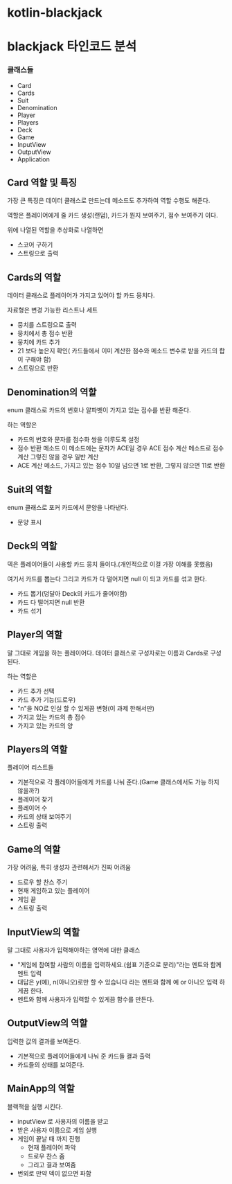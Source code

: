 # kotlin-blackjack


# blackjack 타인코드 분석

### 클래스들

- Card
- Cards
- Suit
- Denomination
- Player
- Players
- Deck
- Game
- InputView
- OutputView
- Application

## Card 역할 및 특징

가장 큰 특징은 데이터 클래스로 만드는데 메소드도 추가하여 역할 수행도 해준다. 

역할은 플레이어에게 줄 카드 생성(랜덤), 카드가 뭔지 보여주기, 점수 보여주기 이다.

위에 나열된 역할을 추상화로 나열하면

- 스코어 구하기
- 스트링으로 출력

## Cards의 역할

데이터 클래스로 플레이어가 가지고 있어야 할 카드 뭉치다.

자료형은 변경 가능한 리스트나 세트

- 뭉치를 스트링으로 출력
- 뭉치에서 총 점수 반환
- 뭉치에 카드 추가
- 21 보다 높은지 확인( 카드들에서 이미 계산한 점수와 메소드 변수로 받을 카드의 합이 구해야 함)
- 스트링으로 반환

## Denomination의 역할

enum 클래스로 카드의 번호나 알파벳이 가지고 있는 점수를 반환 해준다.

하는 역할은

- 카드의 번호와 문자를 점수화 쌍을 이루도록 설정
- 점수 반환 메소드 이 메소드에는 문자가 ACE일 경우 ACE 점수 계산 메소드로 점수 계산 그렇진 않을 경우 일반 계산
- ACE 계산 메소드, 가지고 있는 점수 10일 넘으면 1로 반환, 그렇지 않으면 11로 반환

## Suit의 역할

enum 클래스로 포커 카드에서 문양을 나타낸다.

- 문양 표시

## Deck의 역할

덱은 플레이어들이 사용할 카드 뭉치 들이다.(개인적으로 이걸 가장 이해를 못했음)

여기서 카드를 뽑는다 그리고 카드가 다 떨어지면 null 이 되고 카드를 섞고 한다.

- 카드 뽑기(덩달아 Deck의 카드가 줄어야함)
- 카드 다 떨어지면 null 반환
- 카드 섞기

## Player의 역할

말 그대로 게임을 하는 플레이어다. 데이터 클래스로 구성자로는 이름과 Cards로 구성된다.

하는 역할은

- 카드 추가 선택
- 카드 추가 기능(드로우)
- "n"을 NO로 인실 할 수 있게끔 변형(이 과제 한해서만)
- 가지고 있는 카드의 총 점수
- 가지고 있는 카드의 양

## Players의 역할

플레이어 리스트들 

- 기본적으로 각 플레이어들에게 카드를 나눠 준다.(Game 클래스에서도 가능 하지 않을까?)
- 플레이어 찾기
- 플레이어 수
- 카드의 상태 보여주기
- 스트링 출력

## Game의 역할

가장 어려움, 특히 생성자 관련해서가 진짜 어려움

- 드로우 할 찬스 주기
- 현재 게임하고 있는 플레이어
- 게임 끝
- 스트링 출력

## InputView의 역할

말 그대로 사용자가 입력해야하는 영역에 대한 클래스

- "게임에 참여할 사람의 이름을 입력하세요.(쉼표 기준으로 분리)"라는 멘트와 함께 멘트 입력
- 대답은 y(예), n(아니오)로만 할 수 있습니다 라는 멘트와 함께 예 or 아니오 입력 하게끔 한다.
- 멘트와 함께 사용자가 입력할 수 있게끔 함수를 만든다.

## OutputView의 역할

입력한 값의 결과를 보여준다.

- 기본적으로 플레이어들에게 나눠 준 카드들 결과 출력
- 카드들의 상태를 보여준다.

## MainApp의 역할

블랙잭을 실행 시킨다.

- inputView 로 사용자의 이름을 받고
- 받은 사용자 이름으로 게임 실행
- 게임이 끝날 때 까지 진행
    - 현재 플레이어 파악
    - 드로우 찬스 줌
    - 그리고 결과 보여줌
- 번외로 만약 덱이 없으면 파함